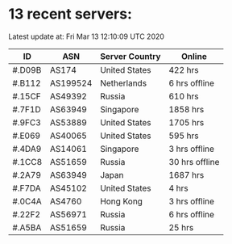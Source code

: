 # 13 recent servers:

Latest update at: Fri Mar 13 12:10:09 UTC 2020

| ID | ASN | Server Country | Online |
| -- | --- | -------------- | ------ |
| #.D09B | AS174 | United States | 422 hrs |
| #.B112 | AS199524 | Netherlands | 6 hrs offline |
| #.15CF | AS49392 | Russia | 610 hrs |
| #.7F1D | AS63949 | Singapore | 1858 hrs |
| #.9FC3 | AS53889 | United States | 1705 hrs |
| #.E069 | AS40065 | United States | 595 hrs |
| #.4DA9 | AS14061 | Singapore | 3 hrs offline |
| #.1CC8 | AS51659 | Russia | 30 hrs offline |
| #.2A79 | AS63949 | Japan | 1687 hrs |
| #.F7DA | AS45102 | United States | 4 hrs |
| #.0C4A | AS4760 | Hong Kong | 3 hrs offline |
| #.22F2 | AS56971 | Russia | 6 hrs offline |
| #.A5BA | AS51659 | Russia | 25 hrs |

